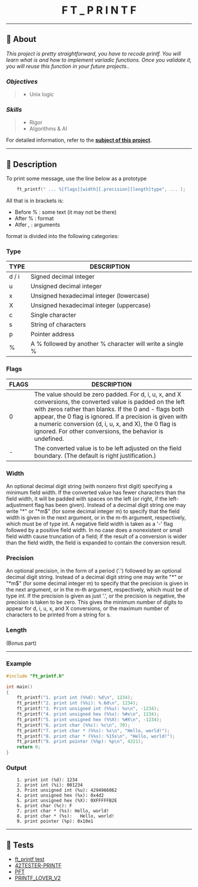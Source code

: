 <h1 align="center">
F T _ P R I N T F
</h1>

___

## :memo: **About**

_This project is pretty straightforward, you have to recode printf. You will learn what is and how to implement variadic functions. Once you validate it, you will reuse this function in your future projects._.

### *Objectives*  
> + Unix logic

### *Skills*
> + Rigor
> + Algorithms & AI

For detailed information, refer to the [**subject of this project**](https://github.com/CherdantsevIlya/ft_printf/blob/master/en.subject.pdf).

___

## 🚀 **Description**

To print some message, use the line below as a prototype

```c
    ft_printf(" ... %[flags][width][.precision][length]type", ... );
```

All that is in brackets is:

+ Before % : some text (it may not be there)
+ After % : format
+ Atfer , : arguments

format is divided into the following categories:

### **Type**

| TYPE | DESCRIPTION |
|--------|--------|
| d / i | Signed decimal integer |
| u | Unsigned decimal integer	|
| x | Unsigned hexadecimal integer (lowercase) |
| X | Unsigned hexadecimal integer (uppercase) |
| c | Single character |
| s | String of characters |
| p | Pointer address |
| % | A % followed by another % character will write a single % |

### **Flags**

| FLAGS | DESCRIPTION |
|--------|--------|
| 0 | The value should be zero padded. For d, i, u, x, and X conversions, the converted value is padded on the left with zeros rather than blanks. If the 0 and - flags both appear, the 0 flag is ignored. If a precision is given with a numeric conversion (d, i, u, x, and X), the 0 flag is ignored. For other conversions, the behavior is undefined. |
| - | The converted value is to be left adjusted on the field boundary. (The default is right justification.)	|

### **Width**

An optional decimal digit string (with nonzero first digit) specifying a minimum field width. If the converted value has fewer characters than the field width, it will be padded with spaces on the left (or right, if the left-adjustment flag has been given). Instead of a decimal digit string one may write "*" or "*m$" (for some decimal integer m) to specify that the field width is given in the next argument, or in the m-th argument, respectively, which must be of type int. A negative field width is taken as a '-' flag followed by a positive field width. In no case does a nonexistent or small field width cause truncation of a field; if the result of a conversion is wider than the field width, the field is expanded to contain the conversion result.

### **Precision**

An optional precision, in the form of a period ('.') followed by an optional decimal digit string. Instead of a decimal digit string one may write "*" or "*m$" (for some decimal integer m) to specify that the precision is given in the next argument, or in the m-th argument, respectively, which must be of type int. If the precision is given as just '.', or the precision is negative, the precision is taken to be zero. This gives the minimum number of digits to appear for d, i, u, x, and X conversions, or the maximum number of characters to be printed from a string for s.

### **Length**

(Bonus part)

____

### **Example**

```c
#include "ft_printf.h"

int main()
{
    ft_printf("1. print int (%%d): %d\n", 1234);
    ft_printf("2. print int (%%i): %.6d\n", 1234);
    ft_printf("3. Print unsigned int (%%u): %u\n", -1234);
    ft_printf("4. print unsigned hex (%%x): %#x\n", 1234);
    ft_printf("5. print unsigned hex (%%X): %#X\n", -1234);
    ft_printf("6. print char (%%c): %c\n", 70);
    ft_printf("7. print char * (%%s): %s\n", "Hello, world!");
    ft_printf("8. print char * (%%s): %15s\n", "Hello, world!");
    ft_printf("9. print pointer (%%p): %p\n", 4321);
    return 0;
}
```

### **Output**

```
    1. print int (%d): 1234
    2. print int (%i): 001234
    3. Print unsigned int (%u): 4294966062
    4. print unsigned hex (%x): 0x4d2
    5. print unsigned hex (%X): 0XFFFFFB2E
    6. print char (%c): F
    7. print char * (%s): Hello, world!
    8. print char * (%s):   Hello, world!
    9. print pointer (%p): 0x10e1
```
___

## 🧨 **Tests**
+ [ft_printf test](https://github.com/cacharle/ft_printf_test)
+ [42TESTER-PRINTF](https://github.com/Mazoise/42TESTERS-PRINTF)
+ [PFT](https://github.com/gavinfielder/pft)
+ [PRINTF_LOVER_V2](https://github.com/charMstr/printf_lover_v2)
